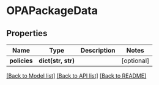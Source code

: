# OPAPackageData

## Properties
Name | Type | Description | Notes
------------ | ------------- | ------------- | -------------
**policies** | **dict(str, str)** |  | [optional] 

[[Back to Model list]](../README.md#documentation-for-models) [[Back to API list]](../README.md#documentation-for-api-endpoints) [[Back to README]](../README.md)


